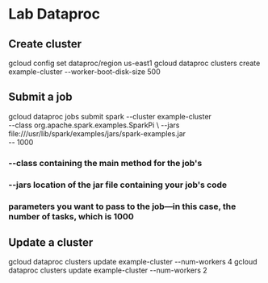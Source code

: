 # Lab Dataproc

## Create cluster

gcloud config set dataproc/region us-east1
gcloud dataproc clusters create example-cluster --worker-boot-disk-size 500

## Submit a job

gcloud dataproc jobs submit spark --cluster example-cluster \
  --class org.apache.spark.examples.SparkPi \ 
  --jars file:///usr/lib/spark/examples/jars/spark-examples.jar \
  -- 1000

### --class containing the main method for the job's 
### --jars location of the jar file containing your job's code
### parameters you want to pass to the job—in this case, the number of tasks, which is 1000

## Update a cluster

gcloud dataproc clusters update example-cluster --num-workers 4
gcloud dataproc clusters update example-cluster --num-workers 2
